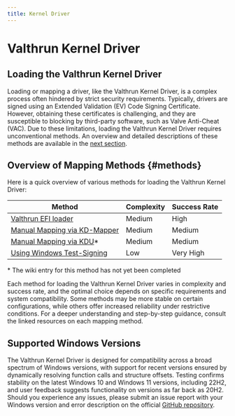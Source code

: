 ```yaml
---
title: Kernel Driver
---
```


# Valthrun Kernel Driver
## Loading the Valthrun Kernel Driver

Loading or mapping a driver, like the Valthrun Kernel Driver, is a complex process often hindered by strict security requirements. Typically, drivers are signed using an Extended Validation (EV) Code Signing Certificate. However, obtaining these certificates is challenging, and they are susceptible to blocking by third-party software, such as Valve Anti-Cheat (VAC). Due to these limitations, loading the Valthrun Kernel Driver requires unconventional methods. An overview and detailed descriptions of these methods are available in the [next section](#methods).

## Overview of Mapping Methods {#methods}
Here is a quick overview of various methods for loading the Valthrun Kernel Driver:

| Method | Complexity | Success Rate |
| --- | --- | --- |
| [Valthrun EFI loader](./efi-bootloader) | Medium | High |
| [Manual Mapping via KD-Mapper](./kdmapper) | Medium | Medium |
| [Manual Mapping via KDU](:/kdu)* | Medium | Medium |
| [Using Windows Test-Signing](./test-signing) | Low | Very High |

\* The wiki entry for this method has not yet been completed

Each method for loading the Valthrun Kernel Driver varies in complexity and success rate, and the optimal choice depends on specific requirements and system compatibility. Some methods may be more stable on certain configurations, while others offer increased reliability under restrictive conditions. For a deeper understanding and step-by-step guidance, consult the linked resources on each mapping method.

## Supported Windows Versions  
The Valthrun Kernel Driver is designed for compatibility across a broad spectrum of Windows versions, with support for recent versions ensured by dynamically resolving function calls and structure offsets. Testing confirms stability on the latest Windows 10 and Windows 11 versions, including 22H2, and user feedback suggests functionality on versions as far back as 20H2. Should you experience any issues, please submit an issue report with your Windows version and error description on the official [GitHub repository](https://github.com/Valthrun/valthrun).